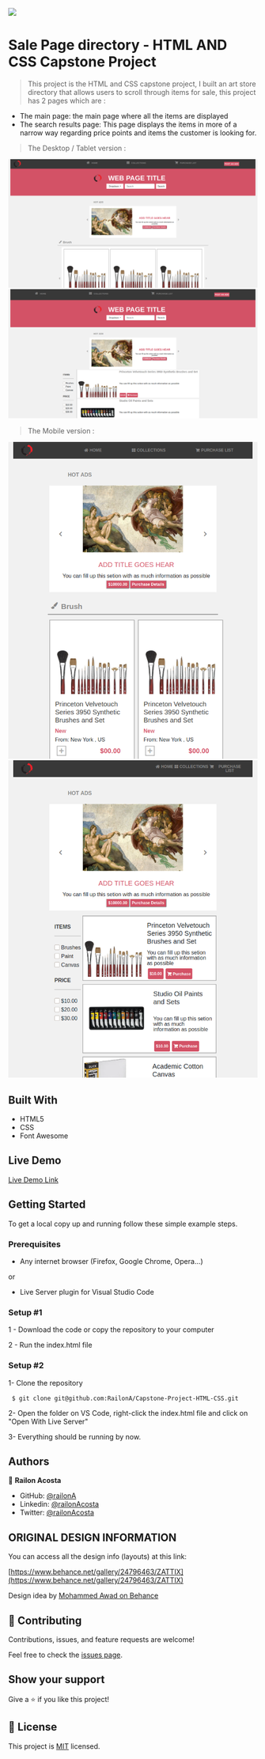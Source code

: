 
![](https://img.shields.io/badge/Microverse-blueviolet)

# Sale Page  directory - HTML AND CSS Capstone Project

> This project is the HTML and CSS capstone project, I built an art store  directory that allows users to scroll through items for sale, this project has 2 pages which are :

- The main page: the main page where all the items are displayed
- The search results page: This page displays the items in more of a narrow way regarding price points and items the customer is looking for. 


> The Desktop / Tablet version :
 
![screenshot](./assets/img/main2.png )
![screenshot](./assets/img/main1.png)



> The Mobile version :

![screenshot]( ./assets/img/mobile1.png )
![screenshot]( ./assets/img/mobile2.png )

## Built With

- HTML5
- CSS
- Font Awesome

## Live Demo

[Live Demo Link]( https://railona.github.io/Capstone-Project-HTML-CSS/ )



## Getting Started

To get a local copy up and running follow these simple example steps.

### Prerequisites

- Any internet browser (Firefox, Google Chrome, Opera...)

or 

- Live Server plugin for Visual Studio Code 

### Setup #1


1 - Download the code or copy the repository to your computer

2 - Run the index.html file


### Setup #2


1- Clone the repository
```
 $ git clone git@github.com:RailonA/Capstone-Project-HTML-CSS.git
```

2- Open the folder on VS Code, right-click the index.html file and click on "Open With Live Server"

3- Everything should be running by now. 

## Authors

👤 **Railon Acosta**

- GitHub: [@railonA](https://github.com/RailonA)
- Linkedin: [@railonAcosta](https://www.linkedin.com/in/railon-acosta-81265180/)
- Twitter: [@railonAcosta](https://twitter.com/RailonAcosta)


## ORIGINAL DESIGN INFORMATION
You can access all the design info (layouts) at this link:

[https://www.behance.net/gallery/24796463/ZATTIX](https://www.behance.net/gallery/24796463/ZATTIX)

Design idea by [Mohammed Awad on Behance](https://www.behance.net/M_Awad)

## 🤝 Contributing

Contributions, issues, and feature requests are welcome!

Feel free to check the [issues page](  https://github.com/RailonA/Capstone-Project-HTML-CSS/issues ).

## Show your support

Give a ⭐️ if you like this project!

## 📝 License

This project is [MIT](LICENSE) licensed.

